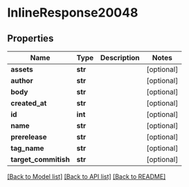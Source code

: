 # InlineResponse20048

## Properties
Name | Type | Description | Notes
------------ | ------------- | ------------- | -------------
**assets** | **str** |  | [optional] 
**author** | **str** |  | [optional] 
**body** | **str** |  | [optional] 
**created_at** | **str** |  | [optional] 
**id** | **int** |  | [optional] 
**name** | **str** |  | [optional] 
**prerelease** | **str** |  | [optional] 
**tag_name** | **str** |  | [optional] 
**target_commitish** | **str** |  | [optional] 

[[Back to Model list]](../README.md#documentation-for-models) [[Back to API list]](../README.md#documentation-for-api-endpoints) [[Back to README]](../README.md)

